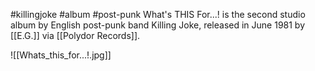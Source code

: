 #killingjoke #album #post-punk 
What's THIS For...! is the second studio album by English post-punk band Killing Joke, released in June 1981 by [[E.G.]] via [[Polydor Records]].

![[Whats_this_for...!.jpg]]